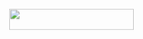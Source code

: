 <p align="center"><a href="https://dashboard.heroku.com/new?template=https://github.com/ItZxSTaR/StickersRobot"> <img src="https://img.shields.io/badge/Deploy%20On%20Heroku-black?style=for-the-badge&logo=heroku" width="220" height="38.45"/></a></p>
